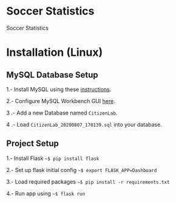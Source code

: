 # Soccer Statistics

Soccer Statistics

# Installation (Linux)

## MySQL Database Setup

1.- Install MySQL using these [instructions](https://support.rackspace.com/how-to/install-mysql-server-on-the-ubuntu-operating-system/).

2.- Configure MySQL Workbench GUI [here](https://www.linode.com/docs/databases/mysql/install-and-configure-mysql-workbench-on-ubuntu/).

3 .- Add a new Database named `CitizenLab`.

4 .- Load `CitizenLab_20200807_170139.sql` into your database.


## Project Setup

1.- Install Flask `~$ pip install flask`

2.- Set up flask initial config `~$ export FLASK_APP=Dashboard`

3.- Load required packages `~$ pip install -r requirements.txt`

4.- Run app using `~$ flask run`
